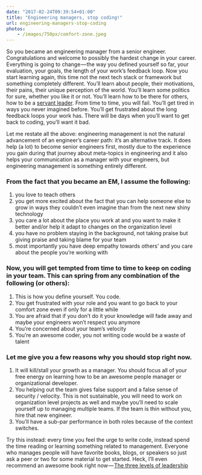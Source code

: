 ```yaml
---
date: "2017-02-24T09:39:54+01:00"
title: "Engineering managers, stop coding!"
url: engineering-managers-stop-coding
photos:
    - /images/750px/comfort-zone.jpeg
---
```



So you became an engineering manager from a senior engineer. Congratulations and welcome to possibly the hardest change in your career. Everything is going to change — the way you defined yourself so far, your evaluation, your goals, the length of your work’s feedback loop. Now you start learning again, this time not the next tech stack or framework but something completely different. You’ll learn about people, their motivations, their pains, their unique perception of the world. You’ll learn some politics for sure, whether you like it or not. You’ll learn how to be there for others, how to be a [servant leader](https://en.wikipedia.org/wiki/Servant_leadership). From time to time, you will fail. You’ll get tired in ways you never imagined before. You’ll get frustrated about the long feedback loops your work has. There will be days when you’ll want to get back to coding, you’ll want it bad.


Let me restate all the above: engineering management is not the natural advancement of an engineer’s career path: it’s an alternative track. It does help (a lot) to become senior engineers first, mostly due to the experience you gain during that journey about meta-topics in engineering and it also helps your communication as a manager with your engineers, but engineering management is something entirely different.

### From the fact that you became an EM, I assume the following:

1. you love to teach others
2. you get more excited about the fact that you can help someone else to grow in ways they couldn’t even imagine than from the next new shiny technology
3. you care a lot about the place you work at and you want to make it better and/or help it adapt to changes on the organization level
4. you have no problem staying in the background, not taking praise but giving praise and taking blame for your team
5. most importantly you have deep empathy towards others’ and you care about the people you’re working with

### Now, you will get tempted from time to time to keep on coding in your team. This can spring from any combination of the following (or others):

1. This is how you define yourself. You code.
2. You get frustrated with your role and you want to go back to your comfort zone even if only for a little while
3. You are afraid that if you don’t do it your knowledge will fade away and maybe your engineers won’t respect you anymore
4. You’re concerned about your team’s velocity
5. You’re an awesome coder, you not writing code would be a waste of talent

### Let me give you a few reasons why you should stop right now.

1. It will kill/stall your growth as a manager. You should focus all of your free energy on learning how to be an awesome people manager or organizational developer.
2. You helping out the team gives false support and a false sense of security / velocity. This is not sustainable, you will need to work on organization level projects as well and maybe you’ll need to scale yourself up to managing multiple teams. If the team is thin without you, hire that new engineer.
3. You’ll have a sub-par performance in both roles because of the context switches.

Try this instead: every time you feel the urge to write code, instead spend the time reading or learning something related to management. Everyone who manages people will have favorite books, blogs, or speakers so just ask a peer or two for some material to get started. Heck, I’ll even recommend an awesome book right now — [The three levels of leadership](http://www.three-levels-of-leadership.com)